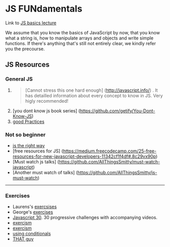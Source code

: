 JS FUNdamentals
====

Link to [JS basics lecture](https://docs.google.com/presentation/d/1MdOhzJc5S1269Y9FEwCXc4IKDKibFSW3mDMIiq_gyao/edit#slide=id.g1f487cf1ec_0_62)

We assume that you know the basics of JavaScript by now, that you know what a string is, how to manipulate arrays and objects and write simple functions. If there's anything that's still not entirely clear, we kindly refer you the precourse.

JS Resources
----

### General JS

1. > [Cannot stress this one hard enough] (http://javascript.info/) .
      > It has detailled information about every concept to know in JS. Very higly recommended!
2. [you dont know js book series] (https://github.com/getify/You-Dont-Know-JS)  
3. [good Practices](https://www.thinkful.com/learn/javascript-best-practices-1/)  

### Not so beginner

+ [js the right way](http://jstherightway.org/#getting-started)
+ [free resources for JS] (https://medium.freecodecamp.com/25-free-resources-for-new-javascript-developers-11342cf1f4df#.8c29vx90p)
+ [Must watch js talks] (https://github.com/AllThingsSmitty/must-watch-javascript)
+ [Another must watch of talks] (https://github.com/AllThingsSmitty/js-must-watch)
---

### Exercises  

* Laurens's [exercsises](https://github.com/Turfie/Elium-exercises)  
* George's [exercises](https://github.com/GeorgeFourikis/JSExercises)  
* [Javascript 30](https://javascript30.com).  30 progressive challenges with accompanying videos.
* [exercism](https://github.com/exercism/javascript)  
* [exercism](http://exercism.io/languages/javascript/exercises)
* [using conditionals](https://github.com/jankeLearning/content-md/blob/master/content-code/Week%2001/conditionalChecks)
* [THAT guy](http://www.thatjsdude.com/interview/js1.html)